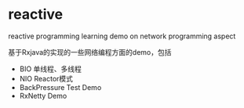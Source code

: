 # reactive
reactive programming learning demo on network programming aspect

基于Rxjava的实现的一些网络编程方面的demo，包括
- BIO 单线程、多线程
- NIO Reactor模式
- BackPressure Test Demo
- RxNetty Demo

